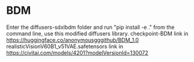 # BDM
Enter the diffusers-sdxlbdm folder and run "pip install -e ." from the command line, use this modified diffusers library.
checkpoint-BDM link in https://huggingface.co/anonymousgggithub/BDM_1.0
realisticVisionV60B1_v51VAE.safetensors link in https://civitai.com/models/4201?modelVersionId=130072
